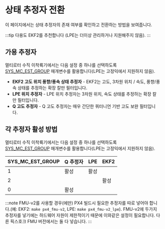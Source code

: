 # 상태 추정자 전환

이 페이지에서는 상태 추정자의 존재 여부를 확인하고 전환하는 방법을 보여줍니다.

:::tip
다용도 EKF2를 추천합니다 (LPE는 더이상 관리하거나 지원해주지 않음).
:::

## 가용 추정자

멀티로터 수직 이착륙기에서는 다음 설정 중 하나를 선택하도록 [SYS_MC_EST_GROUP](../advanced_config/parameter_reference.md#SYS_MC_EST_GROUP) 매개변수를 활용합니다(LPE는 고정익에서 지원하지 않음).
- **EKF2 고도 위치 풍향/풍속 상태 추정자** - EKF2는 고도, 3차원 위치 / 속도, 풍향/풍속 상태를 추정하는 확장 칼만 필터입니다.
- **LPE 위치 추정자** - LPE 위치 추정자는 3차원 위치, 속도 상태를 추정하는 확장 칼만 필터입니다.
- **Q 고도 추정자**  - Q 고도 추정자는 매우 간단한 쿼터니언 기반 고도 보완 필터입니다.


## 각 추정자 활성 방법

멀티로터 수직 이착륙기에서는 다음 설정 중 하나를 선택하도록 [SYS_MC_EST_GROUP](../advanced_config/parameter_reference.md#SYS_MC_EST_GROUP) 매개변수를 활용합니다(LPE는 고정익에서 지원하지 않음).

| SYS_MC_EST_GROUP | Q 추정자 | LPE | EKF2 |
| ------------------ | ----- | --- | ---- |
| 1                  | 활성    | 활성  |      |
| 2                  |       |     | 활성   |
| 0                  | 활성    |     |      |

:::note
FMU-v2를 사용할 경우(에만) PX4 빌드시 필요한 추정자를 따로 넣어야 합니다.(예: EKF2: `make px4_fmu-v2`, LPE: `make px4_fmu-v2_lpe`). FMU-v2에 두가지 추정자를 넣기에는 하드웨어 자원이 제한적이기 때문에 이와같은 설정이 필요합니다. 다른 픽스호크 FMU 버전에서는 둘 다 넣습니다.
:::

